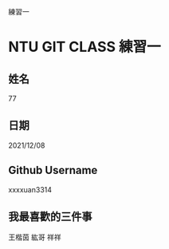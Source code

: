 練習一
# NTU GIT CLASS 練習一

姓名
----
77

日期
----
2021/12/08

Github Username
---------------
xxxxuan3314

我最喜歡的三件事
---------------
王楷茵 紘哥 祥祥 
